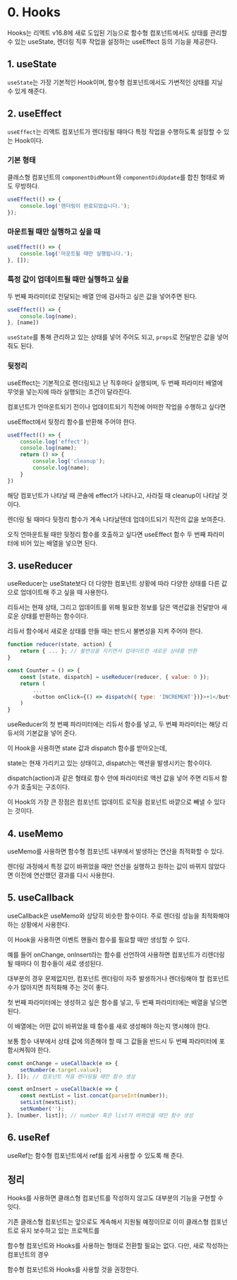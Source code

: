 # 0. Hooks

Hooks는 리액트 v16.8에 새로 도입된 기능으로
함수형 컴포넌트에서도 상태를 관리할 수 있는 useState,
렌더링 직후 작업을 설정하는 useEffect 등의 기능을 제공한다.

## 1. useState

`useState`는 가장 기본적인 Hook이며, 함수형 컴포넌트에서도 가변적인 상태를 지닐 수 있게 해준다.

## 2. useEffect

`useEffect`는 리액트 컴포넌트가 렌더링될 때마다 특정 작업을 수행하도록 설정할 수 있는 Hook이다.

### 기본 형태

클래스형 컴포넌트의 `componentDidMount`와 `componentDidUpdate`를 합친 형태로 봐도 무방하다.
```js
useEffect(() => {
    console.log('렌더링이 완료되었습니다.');
});
```

### 마운트될 때만 실행하고 싶을 때

```js
useEffect(() => {
    console.log('마운트될 때만 실행됩니다.');
}, []);
```

### 특정 값이 업데이트될 때만 실행하고 싶을 

두 번째 파라미터로 전달되는 배열 안에 검사하고 싶은 값을 넣어주면 된다.

```js
useEffect(() => {
    console.log(name);
}, [name])
```

`useState`를 통해 관리하고 있는 상태를 넣어 주어도 되고, `props`로 전달받은 값을 넣어 줘도 된다.

### 뒷정리

useEffect는 기본적으로 렌더링되고 난 직후마다 실행되며, 두 번째 파라미터 배열에 무엇을 넣는지에 따라 실행되는 조건이 달라진다.

컴포넌트가 언마운트되기 전이나 업데이트되기 직전에 어떠한 작업을 수행하고 싶다면

useEffect에서 뒷정리 함수를 반환해 주어야 한다.

```js
useEffect(() => {
    console.log('effect');
    console.log(name);
    return () => {
        console.log('cleanup');
        console.log(name);
    }
})
```

해당 컴포넌트가 나타날 때 콘솔에 effect가 나타나고, 사라질 때 cleanup이 나타날 것이다.

렌더링 될 때마다 뒷정리 함수가 계속 나타날텐데 업데이트되기 직전의 값을 보여준다.

오직 언마운트될 때만 뒷정리 함수를 호출하고 싶다면 useEffect 함수 두 번째 파라미터에 비어 있는 배열을 넣으면 된다.

## 3. useReducer

useReducer는 useState보다 더 다양한 컴포넌트 상황에 따라 다양한 상태를 다른 값으로 업데이트해 주고 싶을 때 사용한다.

리듀서는 현재 상태, 그리고 업데이트를 위해 필요한 정보를 담은 액션값을 전달받아 새로운 상태를 반환하는 함수이다.

리듀서 함수에서 새로운 상태를 만들 때는 반드시 불변성을 지켜 주어야 한다.

```js
function reducer(state, action) {
    return { ... }; // 불변성을 지키면서 업데이트한 새로운 상태를 반환
}

const Counter = () => {
    const [state, dispatch] = useReducer(reducer, { value: 0 });
    return (
        ...
        <button onClick={() => dispatch({ type: 'INCREMENT'})}>+1</button>
    )
}
```

useReducer의 첫 번째 파라미터에는 리듀서 함수를 넣고, 두 번째 파라미터는 해당 리듀서의 기본값을 넣어 준다.

이 Hook을 사용하면 state 값과 dispatch 함수를 받아오는데,

state는 현재 가리키고 있는 상태이고, dispatch는 액션을 발생시키는 함수이다.

dispatch(action)과 같은 형태로 함수 안에 파라미터로 액션 값을 넣어 주면 리듀서 함수가 호출되는 구조이다.

이 Hook의 가장 큰 장점은 컴포넌트 업데이트 로직을 컴포넌트 바깥으로 빼낼 수 있다는 것이다.

## 4. useMemo

useMemo를 사용하면 함수형 컴포넌트 내부에서 발생하는 연산을 최적화할 수 있다.

렌더링 과정에서 특정 값이 바뀌었을 때만 연산을 실행하고 원하는 값이 바뀌지 않았다면 이전에 연산했던 결과를 다시 사용한다.

## 5. useCallback

useCallback은 useMemo와 상당히 비슷한 함수이다. 주로 렌더링 성능을 최적화해야 하는 상황에서 사용한다.

이 Hook을 사용하면 이벤트 핸들러 함수를 필요할 때만 생성할 수 있다.

예를 들어 onChange, onInsert라는 함수를 선언하여 사용하면 컴포넌트가 리렌더링 될 때마다 이 함수들이 새로 생성된다.

대부분의 경우 문제없지만, 컴포넌트 렌더링이 자주 발생하거나 렌더링해야 할 컴포넌트 수가 많아지면 최적화해 주는 것이 좋다.

첫 번째 파라미터에는 생성하고 싶은 함수를 넣고, 두 번째 파라미터에는 배열을 넣으면 된다.

이 배열에는 어떤 값이 바뀌었을 때 함수를 새로 생성해야 하는지 명시해야 한다.

보통 함수 내부에서 상태 값에 의존해야 할 때 그 값들을 반드시 두 번째 파라미터에 포함시켜줘야 한다.

```js
const onChange = useCallback(e => {
    setNumber(e.target.value);
}, []); // 컴포넌트 처음 렌더링될 때만 함수 생성

const onInsert = useCallback(e => {
    const nextList = list.concat(parseInt(number));
    setList(nextList);
    setNumber('');
}, [number, list]); // number 혹은 list가 바뀌었을 때만 함수 생성
```

## 6. useRef

useRef는 함수형 컴포넌트에서 ref를 쉽게 사용할 수 있도록 해 준다.

## 정리

Hooks를 사용하면 클래스형 컴포넌트를 작성하지 않고도 대부분의 기능을 구현할 수 잇다.

기존 클래스형 컴포넌트는 앞으로도 계속해서 지원될 예정이므로 이미 클래스형 컴포넌트로 유지 보수하고 있는 프로젝트를

함수형 컴포넌트와 Hooks를 사용하는 형태로 전환할 필요는 없다. 다만, 새로 작성하는 컴포넌트의 경우

함수형 컴포넌트와 Hooks를 사용할 것을 권장한다.

